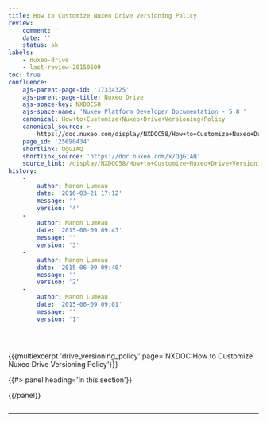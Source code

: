```yaml
---
title: How to Customize Nuxeo Drive Versioning Policy
review:
    comment: ''
    date: ''
    status: ok
labels:
    - nuxeo-drive
    - last-review-20150609
toc: true
confluence:
    ajs-parent-page-id: '17334325'
    ajs-parent-page-title: Nuxeo Drive
    ajs-space-key: NXDOC58
    ajs-space-name: 'Nuxeo Platform Developer Documentation - 5.8 '
    canonical: How+to+Customize+Nuxeo+Drive+Versioning+Policy
    canonical_source: >-
        https://doc.nuxeo.com/display/NXDOC58/How+to+Customize+Nuxeo+Drive+Versioning+Policy
    page_id: '25690434'
    shortlink: QgGIAQ
    shortlink_source: 'https://doc.nuxeo.com/x/QgGIAQ'
    source_link: /display/NXDOC58/How+to+Customize+Nuxeo+Drive+Versioning+Policy
history:
    - 
        author: Manon Lumeau
        date: '2016-03-21 17:12'
        message: ''
        version: '4'
    - 
        author: Manon Lumeau
        date: '2015-06-09 09:43'
        message: ''
        version: '3'
    - 
        author: Manon Lumeau
        date: '2015-06-09 09:40'
        message: ''
        version: '2'
    - 
        author: Manon Lumeau
        date: '2015-06-09 09:01'
        message: ''
        version: '1'

---
```

<div class="row"><div class="column medium-8">

{{{multiexcerpt 'drive_versioning_policy' page='NXDOC:How to Customize Nuxeo Drive Versioning Policy'}}}

</div><div class="column medium-4">{{#> panel heading='In this section'}}

{{/panel}}</div></div>

* * *

&nbsp;